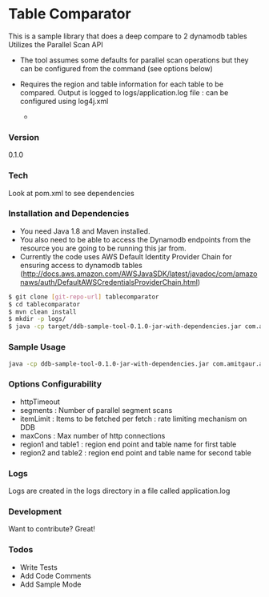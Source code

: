 # Table Comparator
This is a sample library that does a deep compare to  2 dynamodb tables
Utilizes the Parallel Scan API

- The tool assumes some defaults for parallel scan operations but they can be configured from the command (see options below) 
- Requires the region and table information for each table to be compared. Output is logged to logs/application.log file : can be configured using log4j.xml


  -
### Version
0.1.0

### Tech

Look at pom.xml to see dependencies



### Installation and Dependencies
- You need Java 1.8 and Maven installed. 
- You also need to be able to access the Dynamodb endpoints from the resource you are going to be running this jar from.
- Currently the code uses AWS Default Identity Provider Chain for ensuring access to dynamodb tables  (http://docs.aws.amazon.com/AWSJavaSDK/latest/javadoc/com/amazonaws/auth/DefaultAWSCredentialsProviderChain.html)


```sh
$ git clone [git-repo-url] tablecomparator
$ cd tablecomparator
$ mvn clean install 
$ mkdir -p logs/
$ java -cp target/ddb-sample-tool-0.1.0-jar-with-dependencies.jar com.amitgaur.aws.ddb.tools.TableComparator --help
```
### Sample Usage 
```sh
java -cp ddb-sample-tool-0.1.0-jar-with-dependencies.jar com.amitgaur.aws.ddb.tools.TableComparator --region1 eu-west-1 --region2 eu-west-1 --table1 64Parts2Host --table2 64Parts2HostRestore &
```
### Options Configurability
- httpTimeout
- segments : Number of parallel segment scans
- itemLimit : Items to be fetched per fetch : rate limiting mechanism on DDB
- maxCons : Max number of http connections
- region1 and table1 : region end point and table name for first table
- region2 and table2 : region end point and table name for second table

### Logs
Logs are created in the logs directory in a file called application.log


### Development

Want to contribute? Great!



### Todos

 - Write Tests
 - Add Code Comments
 - Add Sample Mode





